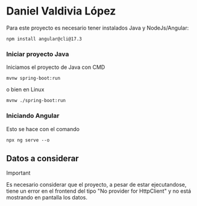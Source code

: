 # Daniel Valdivia López

Para este proyecto es necesario tener instalados Java y NodeJs/Angular:
```
npm install angular@cli@17.3
```

### Iniciar proyecto Java

Iniciamos el proyecto de Java con CMD

```
mvnw spring-boot:run
```

o bien en Linux

```
mvnw ./spring-boot:run
```
### Iniciando Angular
Esto se hace con el comando

```
npx ng serve --o
```


## Datos a considerar

> [!IMPORTANT]
> Es necesario considerar que el proyecto, a pesar de estar ejecutandose, tiene un error en el frontend del tipo "No provider for HttpClient" y no está mostrando en pantalla los datos.
